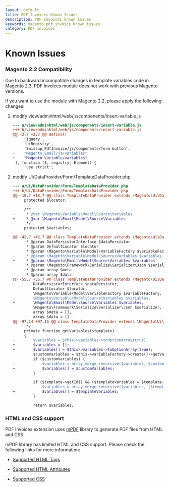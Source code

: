 ```yaml
---
layout: default
title: PDF Invoices Known Issues
description: PDF Invoices known issues
keywords: magento pdf invoice known issues
category: PDF Invoices
---
```


# Known Issues

### Magento 2.2 Compatibility

Due to backward incompatible changes in template variables code in Magento 2.3,
PDF Invoices module does not work with previous Magento versions.

If you want to use the module with Magento 2.2, please apply the following changes:

 1. modify view/adminhtml/web/js/components/insert-variable.js

    ```diff
    --- a/view/adminhtml/web/js/components/insert-variable.js
    +++ b/view/adminhtml/web/js/components/insert-variable.js
    @@ -2,7 +2,7 @@ define([
         'jquery',
         'uiRegistry',
         'Swissup_PdfInvoice/js/components/form-button',
    -    "Magento_Email/js/variables"
    +    "Magento_Variable/variables"
     ], function ($, registry, Element) {
         'use strict';
     ```

 2. modify Ui/DataProvider/Form/TemplateDataProvider.php

    ```diff
    --- a/Ui/DataProvider/Form/TemplateDataProvider.php
    +++ b/Ui/DataProvider/Form/TemplateDataProvider.php
    @@ -18,7 +18,7 @@ class TemplateDataProvider extends \Magento\Ui\DataProvider\AbstractDataProvider
         protected $locator;

         /**
    -     * @var \Magento\Variable\Model\Source\Variables
    +     * @var \Magento\Email\Model\Source\Variables
          */
         protected $variables;

    @@ -42,7 +42,7 @@ class TemplateDataProvider extends \Magento\Ui\DataProvider\AbstractDataProvider
          * @param DataPersistorInterface $dataPersistor
          * @param DefaultLocator $locator
          * @param \Magento\Variable\Model\VariableFactory $variableFactory
    -     * @param \Magento\Variable\Model\Source\Variables $variables
    +     * @param \Magento\Email\Model\Source\Variables $variables
          * @param \Magento\Framework\Serialize\Serializer\Json $serializer
          * @param array $meta
          * @param array $data
    @@ -55,7 +55,7 @@ class TemplateDataProvider extends \Magento\Ui\DataProvider\AbstractDataProvider
             DataPersistorInterface $dataPersistor,
             DefaultLocator $locator,
             \Magento\Variable\Model\VariableFactory $variableFactory,
    -        \Magento\Variable\Model\Source\Variables $variables,
    +        \Magento\Email\Model\Source\Variables $variables,
             \Magento\Framework\Serialize\Serializer\Json $serializer,
             array $meta = [],
             array $data = []
    @@ -97,14 +97,15 @@ class TemplateDataProvider extends \Magento\Ui\DataProvider\AbstractDataProvider
          */
         private function getVariables($template)
         {
    -        $variables = $this->variables->toOptionArray(true);
    +        $variables = [];
    +        $variables[] = $this->variables->toOptionArray(true);
             $customVariables = $this->variableFactory->create()->getVariablesOptionArray(true);
             if ($customVariables) {
    -            $variables = array_merge_recursive($variables, $customVariables);
    +            $variables[] = $customVariables;
             }

             if ($template->getId() && ($templateVariables = $template->getVariablesOptionArray())) {
    -            $variables = array_merge_recursive($variables, [$templateVariables]);
    +            $variables[] = $templateVariables;
             }

             return $variables;

    ```

### HTML and CSS support

PDF Invoices extension uses [mPDF](https://mpdf.github.io/) library
to generate PDF files from HTML and CSS.

mPDF library has limited HTML and CSS support.
Please check the following links for more information:

 -  [Supported HTML Tags](https://mpdf.github.io/html-support/html-tags.html)

 -  [Supported HTML Attributes](https://mpdf.github.io/html-support/html-attributes.html)

 -  [Supported CSS](https://mpdf.github.io/css-stylesheets/supported-css.html)
